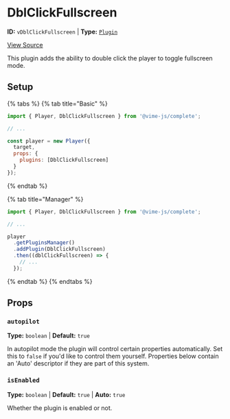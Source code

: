 # DblClickFullscreen

**ID:** `vDblClickFullscreen` | **Type:** [`Plugin`](../../complete/api/plugin.md)

[View Source](../../../vime-complete/src/plugins/DblClickFullscreen.svelte)

This plugin adds the ability to double click the player to toggle fullscreen mode.

## Setup

{% tabs %}
{% tab title="Basic" %}
```js
import { Player, DblClickFullscreen } from '@vime-js/complete';

// ...

const player = new Player({
  target,
  props: {
    plugins: [DblClickFullscreen]
  }
});
```
{% endtab %}

{% tab title="Manager" %}
```js
import { Player, DblClickFullscreen } from '@vime-js/complete';

// ...

player
  .getPluginsManager()
  .addPlugin(DblClickFullscreen)
  .then((dblClickFullscreen) => {
    // ...
  });
```
{% endtab %}
{% endtabs %}

## Props

### `autopilot`

**Type:** `boolean`  | **Default:** `true`

In autopilot mode the plugin will control certain properties automatically. Set this to `false` if you'd like to 
control them yourself. Properties below contain an 'Auto' descriptor if they are part of this system.

### `isEnabled`

**Type:** `boolean`  | **Default:** `true` | **Auto:** `true`

Whether the plugin is enabled or not.